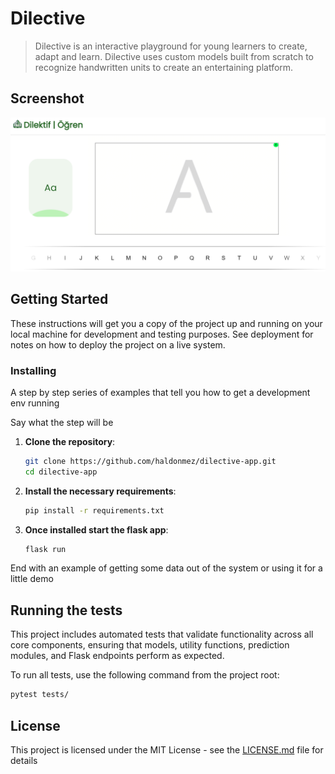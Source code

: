 # Dilective

> Dilective is an interactive playground for young learners to create, adapt and learn. Dilective uses custom models built from scratch to recognize handwritten units to create an entertaining platform.

## Screenshot
![](static\readme_images\image1.png)

## Getting Started

These instructions will get you a copy of the project up and running on your local machine for development and testing purposes. See deployment for notes on how to deploy the project on a live system.


### Installing

A step by step series of examples that tell you how to get a development env running

Say what the step will be

1. **Clone the repository**:
    ```bash
    git clone https://github.com/haldonmez/dilective-app.git
    cd dilective-app
    ```

2. **Install the necessary requirements**:
    ```bash
    pip install -r requirements.txt
    ```

3. **Once installed start the flask app**:
    ```bash
    flask run
    ```

End with an example of getting some data out of the system or using it for a little demo

## Running the tests


This project includes automated tests that validate functionality across all core components, ensuring that models, utility functions, prediction modules, and Flask endpoints perform as expected.

To run all tests, use the following command from the project root:

```bash
pytest tests/
```

## License

This project is licensed under the MIT License - see the [LICENSE.md](LICENSE.md) file for details

